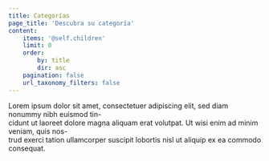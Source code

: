 ```yaml
---
title: Categorías
page_title: 'Descubra su categoría'
content:
    items: '@self.children'
    limit: 0
    order:
        by: title
        dir: asc
    pagination: false
    url_taxonomy_filters: false
---
```


<p>Lorem ipsum dolor sit amet, consectetuer adipiscing elit, sed diam nonummy nibh euismod tin-<br />cidunt ut laoreet dolore magna aliquam erat volutpat. Ut wisi enim ad minim veniam, quis nos-<br />trud exerci tation ullamcorper suscipit lobortis nisl ut aliquip ex ea commodo consequat.</p>